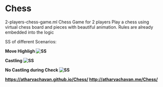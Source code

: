 # Chess

2-players-chess-game.ml
Chess Game for 2 players
Play a chess using virtual chess board and pieces with beautiful animation.
Rules are already embedded into the logic

SS of different Scenarios:

<b>Move Highligh<b>
<img src="/1.PNG" alt="SS" >

<b>Castling<b>
<img src="/2.PNG" alt="SS" >

<b>No Castling during Check<b>
<img src="/3.PNG" alt="SS" >

https://atharvachavan.github.io/Chess/
http://atharvachavan.me/Chess/
